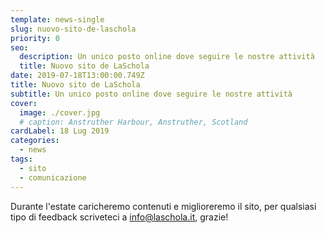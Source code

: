 ```yaml
---
template: news-single
slug: nuovo-sito-de-laschola
priority: 0
seo:
  description: Un unico posto online dove seguire le nostre attività
  title: Nuovo sito de LaSchola
date: 2019-07-18T13:00:00.749Z
title: Nuovo sito de LaSchola
subtitle: Un unico posto online dove seguire le nostre attività
cover: 
  image: ./cover.jpg
  # caption: Anstruther Harbour, Anstruther, Scotland
cardLabel: 18 Lug 2019
categories:
  - news
tags:
  - sito
  - comunicazione
---
```


Durante l'estate caricheremo contenuti e miglioreremo il sito, per qualsiasi tipo di feedback scriveteci a [info@laschola.it](mailto:info@laschola.it), grazie!
